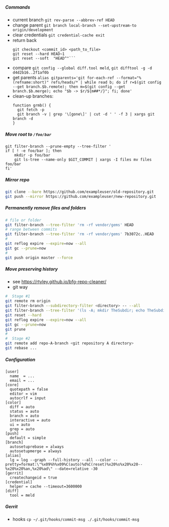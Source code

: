 ##### Commands
- current branch `git rev-parse --abbrev-ref HEAD`
- change parent `git branch local-branch --set-upstream-to origin/development`
- clear credentials `git credential-cache exit`
- return back 
    ```
    git checkout <commit_id> <path_to_file>
    git reset --hard HEAD~1
    git reset --soft  "HEAD^"```
- compare `git config --global diff.tool meld`, `git difftool -g -d d4d2b16..2f1af0b`
- get parents `alias gitparents='git for-each-ref --format="%(refname:short)" refs/heads/* | while read b; do if r=$(git config --get branch.$b.remote); then m=$(git config --get branch.$b.merge); echo "$b -> $r/${m##*/}"; fi; done'`
- clean-up branches: 
    ```
    function grmb() {
      git fetch -p
      git branch -v | grep '\[gone\]' | cut -d ' ' -f 3 | xargs git branch -d
    }
    ```
##### Move root to `/foo/bar`
```
git filter-branch --prune-empty --tree-filter '
if [ ! -e foo/bar ]; then
    mkdir -p foo/bar
    git ls-tree --name-only $GIT_COMMIT | xargs -I files mv files foo/bar
fi'
```

##### Mirror repo
```bash
git clone --bare https://github.com/exampleuser/old-repository.git
git push --mirror https://github.com/exampleuser/new-repository.git

```

##### Permanently remove files and folders
```bash
# file or folder
git filter-branch --tree-filter 'rm -rf vendor/gems' HEAD
# range between commits
git filter-branch --tree-filter 'rm -rf vendor/gems' 7b3072c..HEAD
#
git reflog expire --expire=now --all
git gc --prune=now
#
git push origin master --force
```

##### Move preserving history
- see https://rtyley.github.io/bfg-repo-cleaner/
- git way
```bash
#  Stage #1
git remote rm origin
git filter-branch --subdirectory-filter <directory> -- --all
git filter-branch --tree-filter '(ls -A; mkdir TheSubdir; echo TheSubdir) | xargs mv'
git reset --hard 
git reflog expire --expire=now --all
git gc --prune=now
git prune 
#
#  Stage #2
git remote add repo-A-branch <git repository A directory>
git rebase ...

```
##### Configuration	
```
[user]  
  name  = ...
  email = ...
[core]  
  quotepath = false
  editor = vim
  autocrlf = input
[color] 
  diff = auto  
  status = auto 
  branch = auto    
  interactive = auto    
  ui = auto
  grep = auto
[push]    
  default = simple
[branch]
  autosetuprebase = always
  autosetupmerge = always
[alias]    
  lg = log --graph --full-history --all --color --pretty=format:\"%x09%h%x09%C(auto)%d%C(reset)%x20%s%x20%x20--%x20%x20%an,%x20%ad\" --date=relative -30
[gerrit]     
  createchangeid = true
[credential]
  helper = cache --timeout=3600000
[diff]    
  tool = meld
```
##### Gerrit
- hooks `cp ~/.git/hooks/commit-msg ./.git/hooks/commit-msg`
